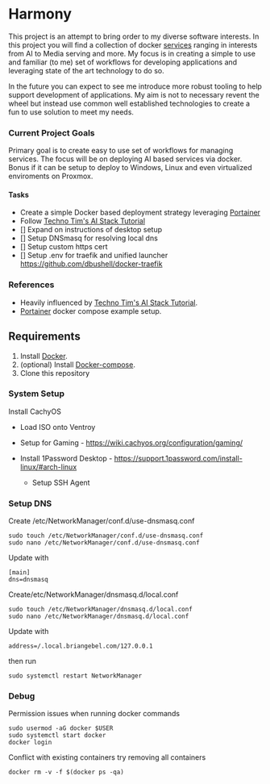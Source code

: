 # Harmony

This project is an attempt to bring order to my diverse software interests. In this project you will find a collection of docker [services](./services/README.md) ranging in interests from AI to Media serving and more. My focus is in creating a simple to use and familiar (to me) set of workflows for developing applications and leveraging state of the art technology to do so. 

In the future you can expect to see me introduce more robust tooling to help support development of applications. My aim is not to necessary revent the wheel but instead use common well established technologies to create a fun to use solution to meet my needs. 

### Current Project Goals
Primary goal is to create easy to use set of workflows for managing services. The focus will be on deploying AI based services via docker. Bonus if it can be setup to deploy to Windows, Linux and even virtualized enviroments on Proxmox.

#### Tasks
- Create a simple Docker based deployment strategy leveraging [Portainer](https://github.com/portainer/portainer-compose)
- Follow [Techno Tim's AI Stack Tutorial](https://technotim.live/posts/ai-stack-tutorial/)
- [] Expand on instructions of desktop setup
- [] Setup DNSmasq for resolving local dns
- [] Setup custom https cert
- [] Setup .env for traefik and unified launcher https://github.com/dbushell/docker-traefik

### References
- Heavily influenced by [Techno Tim's AI Stack Tutorial](https://technotim.live/posts/ai-stack-tutorial/).
- [Portainer](https://github.com/portainer/portainer-compose) docker compose example setup.

## Requirements

1. Install [Docker](http://docker.io).
2. (optional) Install [Docker-compose](http://docs.docker.com/compose/install/).
3. Clone this repository

### System Setup

Install CachyOS 
- Load ISO onto Ventroy 
- Setup for Gaming - https://wiki.cachyos.org/configuration/gaming/

- Install 1Password Desktop - https://support.1password.com/install-linux/#arch-linux
    - Setup SSH Agent

### Setup DNS
Create /etc/NetworkManager/conf.d/use-dnsmasq.conf
``` 
sudo touch /etc/NetworkManager/conf.d/use-dnsmasq.conf
sudo nano /etc/NetworkManager/conf.d/use-dnsmasq.conf
```
Update with
```
[main]
dns=dnsmasq
```
Create/etc/NetworkManager/dnsmasq.d/local.conf
``` 
sudo touch /etc/NetworkManager/dnsmasq.d/local.conf
sudo nano /etc/NetworkManager/dnsmasq.d/local.conf
```
Update with
```
address=/.local.briangebel.com/127.0.0.1
```

then run
```
sudo systemctl restart NetworkManager
```

### Debug
Permission issues when running docker commands
```
sudo usermod -aG docker $USER
sudo systemctl start docker
docker login
```
Conflict with existing containers try removing all containers
```
docker rm -v -f $(docker ps -qa)
```

